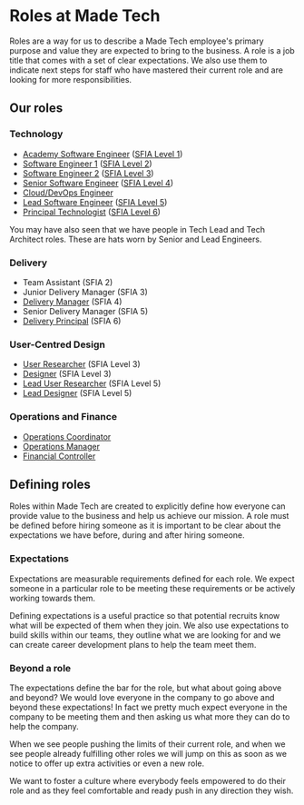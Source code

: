 # Roles at Made Tech

Roles are a way for us to describe a Made Tech employee's primary purpose and
value they are expected to bring to the business. A role is a job title that comes with a set of clear expectations. We also use them
to indicate next steps for staff who have mastered their current role and are
looking for more responsibilities.

## Our roles

### Technology

 - [Academy Software Engineer](academy_software_engineer.md) ([SFIA Level 1](sfia/academy_software_engineer.md))
 - [Software Engineer 1](software_engineer_1.md) ([SFIA Level 2](sfia/software_engineer_1.md))
 - [Software Engineer 2](software_engineer_2.md) ([SFIA Level 3](sfia/software_engineer_2.md))
 - [Senior Software Engineer](senior_software_engineer.md) ([SFIA Level 4](sfia/senior_software_engineer.md))
 - [Cloud/DevOps Engineer](cloud_devops_engineer.md)
 - [Lead Software Engineer](lead_software_engineer.md) ([SFIA Level 5](sfia/lead_software_engineer.md))
 - [Principal Technologist](principal_technologist.md) ([SFIA Level 6](sfia/principal_technologist.md))

You may have also seen that we have people in Tech Lead and Tech Architect roles. These are hats worn by Senior and Lead Engineers.

### Delivery

- Team Assistant (SFIA 2)
- Junior Delivery Manager (SFIA 3)
- [Delivery Manager](delivery_manager.md) (SFIA 4)
- Senior Delivery Manager (SFIA 5)
- [Delivery Principal](delivery_principal.md) (SFIA 6)

### User-Centred Design

- [User Researcher](user_researcher.md) (SFIA Level 3)
- [Designer](designer.md) (SFIA Level 3)
- [Lead User Researcher](lead_user_researcher.md) (SFIA Level 5)
- [Lead Designer](lead_designer.md) (SFIA Level 5)

### Operations and Finance

- [Operations Coordinator](operations_coordinator.md)
- [Operations Manager](operations_manager.md)
- [Financial Controller](financial_controller.md)

## Defining roles

Roles within Made Tech are created to explicitly define how everyone can provide value to the business and help us achieve our mission. A role must be defined before hiring someone as it is important to be clear about the expectations we have before, during and after hiring someone.

### Expectations

Expectations are measurable requirements defined for each role. We expect someone in a particular role to be meeting these requirements or be actively working towards them.

Defining expectations is a useful practice so that potential recruits know what will be expected of them when they join. We also use expectations to build skills within our teams, they outline what we are looking for and we can create career development plans to help the team meet them.

### Beyond a role

The expectations define the bar for the role, but what about going above and beyond? We would love everyone in the company to go above and beyond these expectations! In fact we pretty much expect everyone in the company to be meeting them and then asking us what more they can do to help the company.

When we see people pushing the limits of their current role, and when we see people already fulfilling other roles we will jump on this as soon as we notice to offer up extra activities or even a new role.

We want to foster a culture where everybody feels empowered to do their role and
as they feel comfortable and ready push in any direction they wish.
